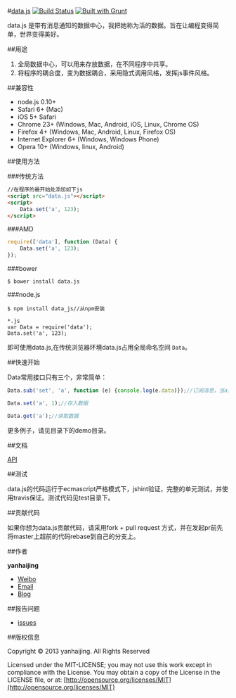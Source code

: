#[data.js](https://github.com/yanhaijing/data.js) [![Build Status](https://travis-ci.org/yanhaijing/data.js.svg?branch=master)](https://travis-ci.org/yanhaijing/data.js) [![Built with Grunt](https://cdn.gruntjs.com/builtwith.png)](http://gruntjs.com/)

data.js 是带有消息通知的数据中心，我把她称为活的数据。旨在让编程变得简单，世界变得美好。

##用途

1. 全局数据中心，可以用来存放数据，在不同程序中共享。
2. 将程序的耦合度，变为数据耦合，采用隐式调用风格，发挥js事件风格。

##兼容性

- node.js 0.10+
- Safari 6+ (Mac)
- iOS 5+ Safari
- Chrome 23+ (Windows, Mac, Android, iOS, Linux, Chrome OS)
- Firefox 4+ (Windows, Mac, Android, Linux, Firefox OS)
- Internet Explorer 6+ (Windows, Windows Phone)
- Opera 10+ (Windows, linux, Android)

##使用方法

###传统方法

```html	
//在程序的最开始处添加如下js
<script src="data.js"></script>
<script>
	Data.set('a', 123);
</script>
```

###AMD

```javascript
require(['data'], function (Data) {
	Data.set('a', 123);
});
```

###bower

	$ bower install data.js

###node.js

```
$ npm install data_js//从npm安装

*.js
var Data = require('data');
Data.set('a', 123);
```

即可使用data.js,在传统浏览器环境data.js占用全局命名空间 `Data`。

##快速开始

Data常用接口只有三个，非常简单：

```javascript
Data.sub('set', 'a', function (e) {console.log(e.data)});//订阅消息，当a被设置时，会派发消息

Data.set('a', 1);//存入数据

Data.get('a');//读取数据
```

更多例子，请见目录下的demo目录。

##文档

[API](doc/api.md)

##测试

data.js的代码运行于ecmascript严格模式下，jshint验证，完整的单元测试，并使用travis保证。测试代码见test目录下。

##贡献代码

如果你想为data.js贡献代码，请采用fork + pull request 方式，并在发起pr前先将master上超前的代码rebase到自己的分支上。

##作者

**yanhaijing**

- [Weibo](http://weibo.com/yanhaijing1234 "yanhaijing's Weibo")
- [Email](mailto:yanhaijing@yeah.net "yanhaijing's Email")
- [Blog](http://yanhaijing.com "yanhaijing's Blog")

##报告问题

- [issues](https://github.com/yanhaijing/data.js/issues "report question")

##版权信息

Copyright © 2013 yanhaijing. All Rights Reserved

Licensed under the MIT-LICENSE;
you may not use this work except in compliance with the License.
You may obtain a copy of the License in the LICENSE file, or at:
	[http://opensource.org/licenses/MIT](http://opensource.org/licenses/MIT)







	

	

	


